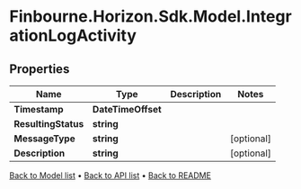 # Finbourne.Horizon.Sdk.Model.IntegrationLogActivity

## Properties

Name | Type | Description | Notes
------------ | ------------- | ------------- | -------------
**Timestamp** | **DateTimeOffset** |  | 
**ResultingStatus** | **string** |  | 
**MessageType** | **string** |  | [optional] 
**Description** | **string** |  | [optional] 

[Back to Model list](../README.md#documentation-for-models) &#8226; [Back to API list](../README.md#documentation-for-api-endpoints) &#8226; [Back to README](../README.md)

